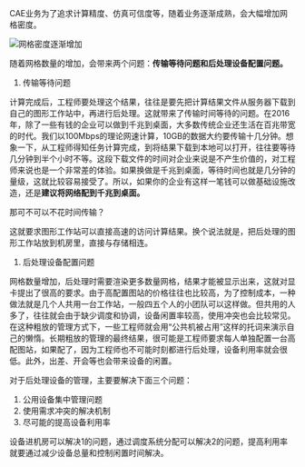 CAE业务为了追求计算精度、仿真可信度等，随着业务逐渐成熟，会大幅增加网格密度。

![网格密度逐渐增加](http://osivibnve.bkt.clouddn.com/17-7-4/83627239.jpg)

随着网格数量的增加，会带来两个问题：**传输等待问题和后处理设备配置问题。**

1. 传输等待问题

计算完成后，工程师要处理这个结果，往往是要先把计算结果文件从服务器下载到自己的图形工作站中，再进行后处理。这就带来了传输时间等待的问题。在2016年，除了一些有钱的企业可以做到千兆到桌面，大多数传统企业还生活在百兆带宽的时代。我们以100Mbps的理论网速计算，10GB的数据大约要传输十几分钟。想象一下，从工程师得知任务计算完成，到将结果下载到本地可以打开，往往要等待几分钟到半个小时不等。这段下载文件的时间对企业来说是不产生价值的，对工程师来说也是一个非常差的体验。如果换做是千兆到桌面，等待时间也就是几分钟的量级，这就比较容易接受了。所以，如果你的企业有这样一笔钱可以做基础设施改造，还是**建议将网络配到千兆到桌面。**

那可不可以不花时间传输？

这就要求图形工作站可以直接高速的访问计算结果。换个说法就是，把后处理的图形工作站放到机房里，直接与存储相连。

1. 后处理设备配置问题

网格数量增加，后处理时需要渲染更多数量网格，结果才能被显示出来，这就对显卡提出了很高的要求。由于高配置图站的价格往往也比较高，为了控制成本，一种做法就是几个人共用一台工作站，一般四五个人的小团队可以这样做。但共用的人多了，往往就会由于缺少调度和协调，设备闲置率较高，使用冲突也会比较常见。在这种粗放的管理方式下，一些工程师就会用“公共机被占用”这样的托词来演示自己的懒惰。长期粗放的管理的最终结果，很可能是工程师要求每人单独配置一台高配图站，如果配了，因为工程师也不可能时刻都进行后处理，设备利用率就会很低。此外，出差、开会等也会带来设备的闲置。

对于后处理设备的管理，主要要解决下面三个问题：

1. 公用设备集中管理问题
2. 使用需求冲突的解决机制
3. 尽可能的提高设备利用率

设备进机房可以解决1的问题，通过调度系统分配可以解决2的问题，提高利用率就要通过减少设备总量和控制闲置时间解决。

